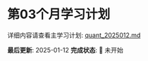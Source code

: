 # 第03个月学习计划

详细内容请查看主学习计划: [quant_2025012.md](../quant_2025012.md#第03个月)

**最后更新**: 2025-01-12
**完成状态**: 🚧 未开始
